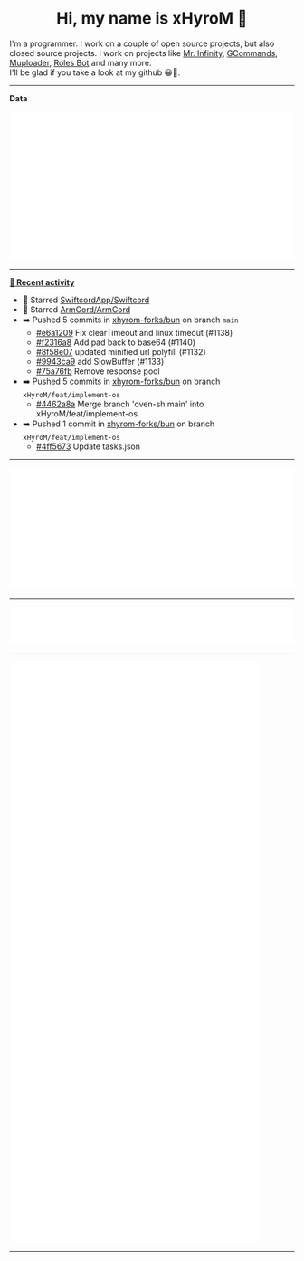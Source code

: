 <p align="center">
    <!-- <img src="https://avatars.githubusercontent.com/u/56601352" width="192" alt="hyro's pfp" /> -->
    <h1 align="center">Hi, my name is xHyroM 👋</h1>
</p>

I'm a programmer. I work on a couple of open source projects, but also closed source projects. I work on projects like [Mr. Infinity](https://discord.com/oauth2/authorize?client_id=720321585625694239&scope=bot%20applications.commands&permissions=8&redirect_uri=https://blobs.gq/imanager&prompt=consent&response_type=code), [GCommands](https://github.com/Garlic-Team/GCommands), [Muploader](https://github.com/xHyroM/Muploader), [Roles Bot](https://github.com/xHyroM/roles-bot) and many more.  
I'll be glad if you take a look at my github 😀👀.

___
**Data**

<img src="https://github.com/xHyroM/xHyroM/blob/master/.cache/base.svg">

___

**[📰 Recent activity](https://github.com/xHyroM)**
* 🌟 Starred [SwiftcordApp/Swiftcord](https://github.com/SwiftcordApp/Swiftcord)
* 🌟 Starred [ArmCord/ArmCord](https://github.com/ArmCord/ArmCord)
* ➡️ Pushed 5 commits in [xhyrom-forks/bun](https://github.com/xhyrom-forks/bun) on branch `main`
  * [#e6a1209](https://github.com/xhyrom-forks/bun/commit/e6a1209) Fix clearTimeout and linux timeout (#1138)
  * [#f2316a8](https://github.com/xhyrom-forks/bun/commit/f2316a8) Add pad back to base64 (#1140)
  * [#8f58e07](https://github.com/xhyrom-forks/bun/commit/8f58e07) updated minified url polyfill (#1132)
  * [#9943ca9](https://github.com/xhyrom-forks/bun/commit/9943ca9) add SlowBuffer (#1133)
  * [#75a76fb](https://github.com/xhyrom-forks/bun/commit/75a76fb) Remove response pool
* ➡️ Pushed 5 commits in [xhyrom-forks/bun](https://github.com/xhyrom-forks/bun) on branch `xHyroM/feat/implement-os`
  * [#4462a8a](https://github.com/xhyrom-forks/bun/commit/4462a8a) Merge branch &#39;oven-sh:main&#39; into xHyroM/feat/implement-os
* ➡️ Pushed 1 commit in [xhyrom-forks/bun](https://github.com/xhyrom-forks/bun) on branch `xHyroM/feat/implement-os`
  * [#4ff5673](https://github.com/xhyrom-forks/bun/commit/4ff5673) Update tasks.json


___

<img src="https://github.com/xHyroM/xHyroM/blob/master/.cache/isocalendar.svg">

___

<img src="https://github.com/xHyroM/xHyroM/blob/master/.cache/languages.svg">

___

<img src="https://github.com/xHyroM/xHyroM/blob/master/.cache/achievements.svg">

___

